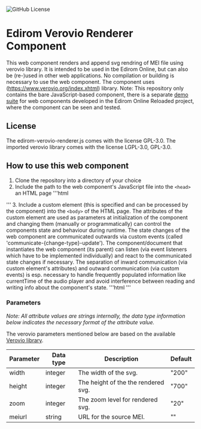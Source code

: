 ![GitHub License](https://github.com/Edirom/edirom-verovio-renderer)

# Edirom Verovio Renderer Component

This web component renders and append svg rendring of MEI file using verovio library. It is intended to be used in tbe Edirom Online, but can also be (re-)used in other web applications. No compilation or building is necessary to use the web component. 
The component uses (https://www.verovio.org/index.xhtml) library. 
Note: This repository only contains the bare JavaScript-based component, there is a separate [demo suite](https://github.com/Edirom/edirom-web-components-demonstrator) for web components developed in the Edirom Online Reloaded project, where the component can be seen and tested.


## License

The edirom-verovio-renderer.js comes with the license GPL-3.0. 
The imported verovio library comes with the license  LGPL-3.0, GPL-3.0.


## How to use this web component

1. Clone the repository into a directory of your choice
2. Include the path to the web component's JavaScript file into the `<head>` an HTML page
'''html
<script src="path/to/edirom-verovio-renderer.js"></script>
'''
3. Include a custom element (this is specified and can be processed by the component) into the `<body>` of the HTML page. The attributes of the custom element are used as parameters at initialization of the component and changing them (manually or programmatically) can control the components state and behaviour during runtime. The state changes of the web component are communicated outwards via custom events (called 'communicate-{change-type}-update'). The component/document that instantiates the web component (its parent) can listen (via event listeners which have to be implemented individually) and react to the communicated state changes if necessary. The separation of inward communication (via custom element's attributes) and outward communication (via custom events) is esp. necessary to handle frequently populated information like currentTime of the audio player and avoid interference between reading and writing info about the component's state.
'''html
<edirom-verovio-renderer   width='' height=''   zoom='' pagenumber=''  meiurl=''></edirom-verovio-renderer>
'''

### Parameters

_Note: All attribute values are strings internally, the data type information below indicates the necessary format of the attribute value._

The verovio parameters mentioned below are based on the available [Verovio library](https://www.verovio.org/index.xhtml). 


| Parameter | Data type | Description                              | Default |
|-----------|------------|------------------------------------------|---------|
| width     | integer    | The width of the svg.              |  "200"   | 
| height    | integer    | The height of the the rendered svg.      |  "700"       |
| zoom      | integer    | The zoom level for rendered svg.           |   "20"      |
| meiurl    | string     | URL for the source MEI.|       "" |

